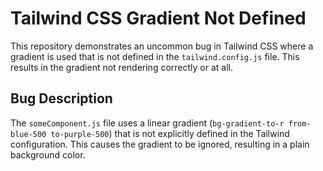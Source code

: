 # Tailwind CSS Gradient Not Defined

This repository demonstrates an uncommon bug in Tailwind CSS where a gradient is used that is not defined in the `tailwind.config.js` file.  This results in the gradient not rendering correctly or at all.

## Bug Description

The `someComponent.js` file uses a linear gradient (`bg-gradient-to-r from-blue-500 to-purple-500`) that is not explicitly defined in the Tailwind configuration. This causes the gradient to be ignored, resulting in a plain background color.